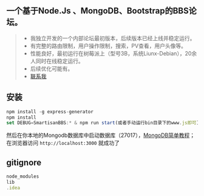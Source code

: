 ## 一个基于Node.Js 、MongoDB、Bootstrap的BBS论坛。
>+ 我独立开发的一个内部论坛最初版本，后续版本已经上线并稳定运行。
>+ 有完整的路由限制，用户操作限制，搜索，PV查看，用户头像等。
>+ 性能良好，最初运行在树莓派上（型号3B，系统Liunx-Debian），20余人同时在线稳定运行。
>+ 后续优化可能有。
>+ [联系我](https://xiaomibaobao.github.io/html/CONTACT.html)

## 安装
```javascript
npm install -g express-generator
npm install
set DEBUG=SmartisanBBS:* & npm run start(或者手动运行bin目录下的www.js即可)
```
然后在你本地的Mongodb数据库中启动数据库（27017），[MongoDB简单教程](https://xiaomibaobao.github.io/html/Node.js/MongoDB.html)；
在浏览器访问 `http://localhost:3000` 就成功了

## gitignore
```javascript
node_modules
lib
.idea
```

